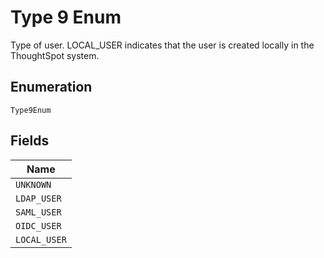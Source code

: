 
# Type 9 Enum

Type of user. LOCAL_USER indicates that the user is created locally in the ThoughtSpot system.

## Enumeration

`Type9Enum`

## Fields

| Name |
|  --- |
| `UNKNOWN` |
| `LDAP_USER` |
| `SAML_USER` |
| `OIDC_USER` |
| `LOCAL_USER` |

